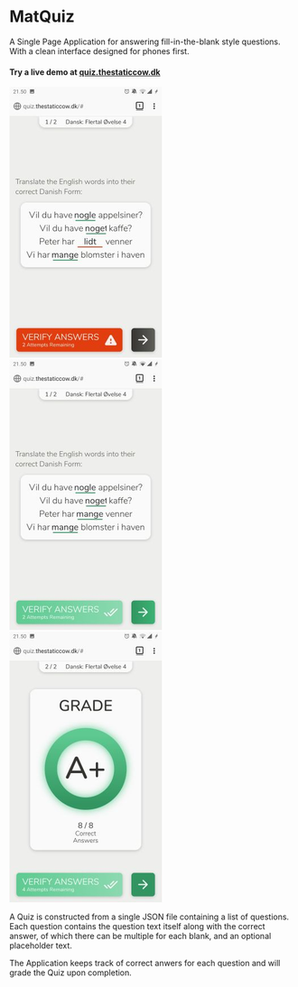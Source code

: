 # MatQuiz

A Single Page Application for answering fill-in-the-blank style questions. With a clean interface designed for phones first.

#### Try a live demo at [quiz.thestaticcow.dk](http://quiz.thestaticcow.dk)

![Question Mistake](/demo/example_mistake.jpg) ![Question Correct](/demo/example_correct.jpg) ![Question Grade](/demo/example_grade.jpg)

A Quiz is constructed from a single JSON file containing a list of questions. Each question contains the question text itself along with the correct answer, of which there can be multiple for each blank, and an optional placeholder text.

The Application keeps track of correct anwers for each question and will grade the Quiz upon completion.
